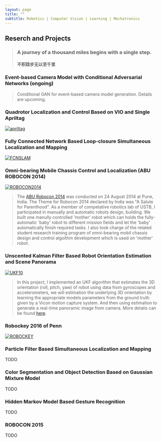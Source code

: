 ```yaml
---
layout: page
title: ""
subtitle: Robotics | Computer Vision | Learning | Mechatronics
---
```

## Reserch and Projects
> ### A journey of a thousand miles begins with a single step. 
> #### 不积跬步无以至千里

### Event-based Camera Model with Conditional Adversarial Networks (ongoing)
> Conditional GAN for event-based camera model generation. Details are upcoming.

### Quadrotor Localization and Control Based on VIO and Single Apriltag
[![apriltag](http://img.youtube.com/vi/SXhylsI6tZY/0.jpg)](http://www.youtube.com/watch?v=SXhylsI6tZY "apriltag")


### Fully Connected Network Based Loop-closure Simultaneous Localization and Mapping
[![FCNSLAM](http://img.youtube.com/vi/UbIvX2wLOx0/0.jpg)](http://www.youtube.com/watch?v=UbIvX2wLOx0 "FCNSLAM")


### Omni-bearing Mobile Chassis Control and Localization (ABU ROBOCON 2014)
[![ROBOCON2014](http://img.youtube.com/vi/GRFTnDMXKEM/0.jpg)](http://www.youtube.com/watch?v=GRFTnDMXKEM "ROBOCON2014")
> The [ABU Robocon 2014](https://www.youtube.com/watch?v=GchwbtfqDzc) was conducted on 24 August 2014 at Pune, India. The Theme for Robocon 2014 declared by India was "A Salute for Parenthood". As a member of competative robotics lab of USTB, I participated in manually and automatic robots design, building. We built one manully controlled 'mother' robot which can holds the fully-automatic 'baby' robot to different mission fields and let the 'baby' automatically finish required tasks. I also took charge of the related student research training program of omni-bearing mobil chassis design and control algoithm development which is used on 'mother' robot.

### Unscented Kalman Filter Based Robot Orientation Estimation and Scene Panorama
[![UKF10](http://img.youtube.com/vi/YZcB-QJcKUk/0.jpg)](http://www.youtube.com/watch?v=YZcB-QJcKUk "UKF10")

> In this project, I implemented an UKF algorithm that estimates the 3D orientation (roll, pitch, yaw) of robot using data from gyroscopes and accelerometers, we will estimation the underlying 3D orientation by learning the appropriate models parameters from the ground truth given by a Vicon motion capture system. And then using estimation to generate a real-time panoramic image from camera. More detalis can be found [here](https://drive.google.com/file/d/1o5SvcSBA19LULOKvvoPVM_jdCfaBRu-j/view?usp=sharing).

### Robockey 2016 of Penn
[![ROBOCKEY](http://img.youtube.com/vi/-ZKGABq9zFw/0.jpg)](http://www.youtube.com/watch?v=-ZKGABq9zFw "ROBOCKEY")

### Particle Filter Based Simultaneous Localization and Mapping
TODO

### Color Segmentation and Object Detection Based on Gaussian Mixture Model
TODO


### Hidden Markov Model Based Gesture Recognition
TODO



### ROBOCON 2015
TODO
